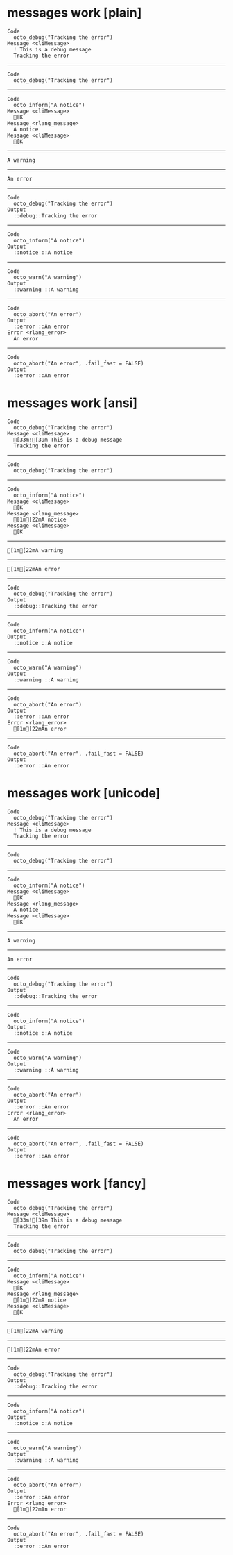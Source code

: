 # messages work [plain]

    Code
      octo_debug("Tracking the error")
    Message <cliMessage>
      ! This is a debug message
      Tracking the error

---

    Code
      octo_debug("Tracking the error")

---

    Code
      octo_inform("A notice")
    Message <cliMessage>
      [K
    Message <rlang_message>
      A notice
    Message <cliMessage>
      [K

---

    A warning

---

    An error

---

    Code
      octo_debug("Tracking the error")
    Output
      ::debug::Tracking the error

---

    Code
      octo_inform("A notice")
    Output
      ::notice ::A notice

---

    Code
      octo_warn("A warning")
    Output
      ::warning ::A warning

---

    Code
      octo_abort("An error")
    Output
      ::error ::An error
    Error <rlang_error>
      An error

---

    Code
      octo_abort("An error", .fail_fast = FALSE)
    Output
      ::error ::An error

# messages work [ansi]

    Code
      octo_debug("Tracking the error")
    Message <cliMessage>
      [33m![39m This is a debug message
      Tracking the error

---

    Code
      octo_debug("Tracking the error")

---

    Code
      octo_inform("A notice")
    Message <cliMessage>
      [K
    Message <rlang_message>
      [1m[22mA notice
    Message <cliMessage>
      [K

---

    [1m[22mA warning

---

    [1m[22mAn error

---

    Code
      octo_debug("Tracking the error")
    Output
      ::debug::Tracking the error

---

    Code
      octo_inform("A notice")
    Output
      ::notice ::A notice

---

    Code
      octo_warn("A warning")
    Output
      ::warning ::A warning

---

    Code
      octo_abort("An error")
    Output
      ::error ::An error
    Error <rlang_error>
      [1m[22mAn error

---

    Code
      octo_abort("An error", .fail_fast = FALSE)
    Output
      ::error ::An error

# messages work [unicode]

    Code
      octo_debug("Tracking the error")
    Message <cliMessage>
      ! This is a debug message
      Tracking the error

---

    Code
      octo_debug("Tracking the error")

---

    Code
      octo_inform("A notice")
    Message <cliMessage>
      [K
    Message <rlang_message>
      A notice
    Message <cliMessage>
      [K

---

    A warning

---

    An error

---

    Code
      octo_debug("Tracking the error")
    Output
      ::debug::Tracking the error

---

    Code
      octo_inform("A notice")
    Output
      ::notice ::A notice

---

    Code
      octo_warn("A warning")
    Output
      ::warning ::A warning

---

    Code
      octo_abort("An error")
    Output
      ::error ::An error
    Error <rlang_error>
      An error

---

    Code
      octo_abort("An error", .fail_fast = FALSE)
    Output
      ::error ::An error

# messages work [fancy]

    Code
      octo_debug("Tracking the error")
    Message <cliMessage>
      [33m![39m This is a debug message
      Tracking the error

---

    Code
      octo_debug("Tracking the error")

---

    Code
      octo_inform("A notice")
    Message <cliMessage>
      [K
    Message <rlang_message>
      [1m[22mA notice
    Message <cliMessage>
      [K

---

    [1m[22mA warning

---

    [1m[22mAn error

---

    Code
      octo_debug("Tracking the error")
    Output
      ::debug::Tracking the error

---

    Code
      octo_inform("A notice")
    Output
      ::notice ::A notice

---

    Code
      octo_warn("A warning")
    Output
      ::warning ::A warning

---

    Code
      octo_abort("An error")
    Output
      ::error ::An error
    Error <rlang_error>
      [1m[22mAn error

---

    Code
      octo_abort("An error", .fail_fast = FALSE)
    Output
      ::error ::An error

